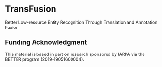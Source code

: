 # TransFusion

Better Low-resource Entity Recognition Through Translation and Annotation Fusion



## Funding Acknowledgment
This material is based in part on research sponsored by IARPA via the BETTER program (2019-19051600004).
